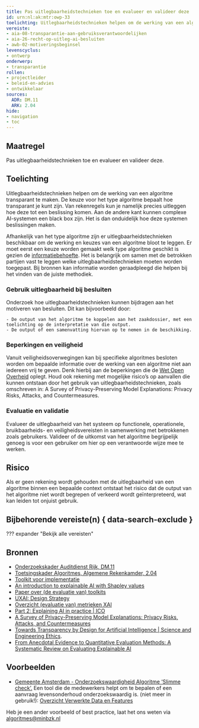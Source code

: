 ```yaml
---
title: Pas uitlegbaarheidstechnieken toe en evalueer en valideer deze
id: urn:nl:ak:mtr:owp-33
toelichting: Uitlegbaarheidstechnieken helpen om de werking van een algoritme transparant te maken.
vereiste:
- aia-08-transparantie-aan-gebruiksverantwoordelijken
- aia-26-recht-op-uitleg-ai-besluiten
- awb-02-motiveringsbeginsel
levenscyclus:
- ontwerp
onderwerp:
- transparantie
rollen:
- projectleider
- beleid-en-advies
- ontwikkelaar
sources:
  ADR: DM.11
  ARK: 2.04
hide:
- navigation
- toc
---
```


<!-- tags -->

## Maatregel
Pas uitlegbaarheidstechnieken toe en evalueer en valideer deze.

## Toelichting
Uitlegbaarheidstechnieken helpen om de werking van een algoritme transparant te maken.
De keuze voor het type algoritme bepaalt hoe transparant je kunt zijn. Van rekenregels kun je namelijk precies uitleggen hoe deze tot een beslissing komen. Aan de andere kant kunnen complexe AI-systemen een black box zijn. Het is dan onduidelijk hoe deze systemen beslissingen maken. 

Afhankelijk van het type algoritme zijn er uitlegbaarheidstechnieken beschikbaar om de werking en keuzes van een algoritme bloot te leggen. Er moet eerst een keuze worden gemaakt welk type algoritme geschikt is gezien de [informatiebehoefte](2-owp-31-informeer-betrokkenen.md). Het is belangrijk om samen met de betrokken partijen vast te leggen welke uitlegbaarheidstechnieken moeten worden toegepast. Bij bronnen kan informatie worden geraadpleegd die helpen bij het vinden van de juiste methodiek.

### Gebruik uitlegbaarheid bij besluiten

Onderzoek hoe uitlegbaarheidstechnieken kunnen bijdragen aan het motiveren van besluiten. Dit kan bijvoorbeeld door:
	
	- De output van het algoritme te koppelen aan het zaakdossier, met een toelichting op de interpretatie van die output.
	- De output of een samenvatting hiervan op te nemen in de beschikking.
 
### Beperkingen en veiligheid

Vanuit veiligheidsoverwegingen kan bij specifieke algoritmes besloten worden om bepaalde informatie over de werking van een algoritme niet aan iedereen vrij te geven. Denk hierbij aan de beperkingen die de [Wet Open Overheid](../vereisten/woo-01-recht-op-toegang-tot-publieke-informatie.md) oplegt. Houd ook rekening met mogelijke risico’s op aanvallen die kunnen ontstaan door het gebruik van uitlegbaarheidstechnieken, zoals omschreven in: A Survey of Privacy-Preserving Model Explanations: Privacy Risks, Attacks, and Countermeasures. 

### Evaluatie en validatie

Evalueer de uitlegbaarheid van het systeem op functionele, operationele, bruikbaarheids- en veiligheidsvereisten in samenwerking met betrokkenen zoals gebruikers. Valideer of de uitkomst van het algoritme begrijpelijk genoeg is voor een gebruiker om hier op een verantwoorde wijze mee te werken.

## Risico
Als er geen rekening wordt gehouden met de uitlegbaarheid van een algoritme binnen een bepaalde context ontstaat het risico dat de output van het algoritme niet wordt begrepen of verkeerd wordt geïnterpreteerd, wat kan leiden tot onjuist gebruik.

## Bijbehorende vereiste(n) { data-search-exclude }
??? expander "Bekijk alle vereisten"
	<!-- list_vereisten_on_maatregelen_page -->

## Bronnen
- [Onderzoekskader Auditdienst Rijk, DM.11](https://www.rijksoverheid.nl/documenten/rapporten/2023/07/11/onderzoekskader-algoritmes-adr-2023)
- [Toetsingskader Algoritmes, Algemene Rekenkamder, 2.04](https://www.rekenkamer.nl/onderwerpen/algoritmes/documenten/publicaties/2024/05/15/het-toetsingskader-aan-de-slag)
- [Toolkit voor implementatie](https://xaitk.org/)
- [An introduction to explainable AI with Shapley values](https://shap.readthedocs.io/en/latest/example_notebooks/overviews/An%20introduction%20to%20explainable%20AI%20with%20Shapley%20values.html)
- [Paper over (de evaluatie van) toolkits](https://www.ijcai.org/proceedings/2023/0747.pdf)
- [UXAI: Design Strategy](https://www.uxai.design/design-strategy)
- [Overzicht (evaluatie van) metrieken XAI](https://dl.acm.org/doi/pdf/10.1145/3583558)
- [Part 2: Explaining AI in practice | ICO](https://ico.org.uk/for-organisations/uk-gdpr-guidance-and-resources/artificial-intelligence/explaining-decisions-made-with-artificial-intelligence/part-2-explaining-ai-in-practice/)
- [A Survey of Privacy-Preserving Model Explanations: Privacy Risks, Attacks, and Countermeasures](https://arxiv.org/pdf/2404.00673)
- [Towards Transparency by Design for Artificial Intelligence | Science and Engineering Ethics](https://link.springer.com/content/pdf/10.1007/s11948-020-00276-4.pdf).
- [From Anecdotal Evidence to Quantitative Evaluation Methods: A Systematic Review on Evaluating Explainable AI](https://dl.acm.org/doi/pdf/10.1145/3583558)

## Voorbeelden

- [Gemeente Amsterdam - Onderzoekswaardigheid Algoritme ‘Slimme check’.](https://algoritmeregister.amsterdam.nl/onderzoekswaardigheid-slimme-check-levensonderhoud) Een tool die de medewerkers helpt om te bepalen of een aanvraag levensonderhoud onderzoekswaardig is. (niet meer in gebruik!): [Overzicht Verwerkte Data en Features](https://algoritmeregister.amsterdam.nl/wp-content/plugins/saidot-integratorv2/proxy.php?url=Qkjr73KewvSGp9K9GZcmjTzlFZxCvCvCFeCDZeqMWRfHl5SQ4WcgwEYMZGiOmz3w4DbAf%2B73Yic31bbsTTUISY905oRIWR1r%2Bh06UaTgeZk%2BPcwkNkxWYVfLz5h9mbDw19Fj1XHD1g6w30YkMleiFFhHSpbAez2OaEPto8K6tm9qmPY8wULc9S045oV91H5POhzx9CuNwZTEs%2BC1rhX6sUo5%2BO%2FPoDtN4TAV92gDl9dwxWjbJ9BYI4Jxm6M2GEan253nLkJMa035Ly2QTN7NOvaiuSOqqzjNqOPo8h8Ezryj4o5Q%2B%2FWhYRoA3v2ZM0npHxs9oQ8R5WGIbUKXUYQ2Rf6WyitIeWn6CP6tinNekB0%3D)

Heb je een ander voorbeeld of best practice, laat het ons weten via [algoritmes@minbzk.nl](mailto:algoritmes@minbzk.nl) 

